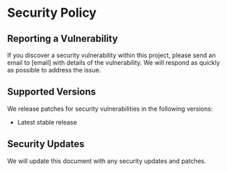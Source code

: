 # Security Policy

## Reporting a Vulnerability

If you discover a security vulnerability within this project, please send an email to [email] with details of the vulnerability. We will respond as quickly as possible to address the issue.

## Supported Versions

We release patches for security vulnerabilities in the following versions:
- Latest stable release

## Security Updates

We will update this document with any security updates and patches. 